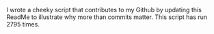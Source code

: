 I wrote a cheeky script that contributes to my Github by updating this ReadMe to illustrate why more than commits matter. This script has run 2795 times.